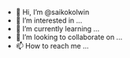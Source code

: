 - 👋 Hi, I’m @saikokolwin
- 👀 I’m interested in ...
- 🌱 I’m currently learning ...
- 💞️ I’m looking to collaborate on ...
- 📫 How to reach me ...

<!---
saikokolwin/saikokolwin is a ✨ special ✨ repository because its `README.md` (this file) appears on your GitHub profile.
You can click the Preview link to take a look at your changes.
--->
